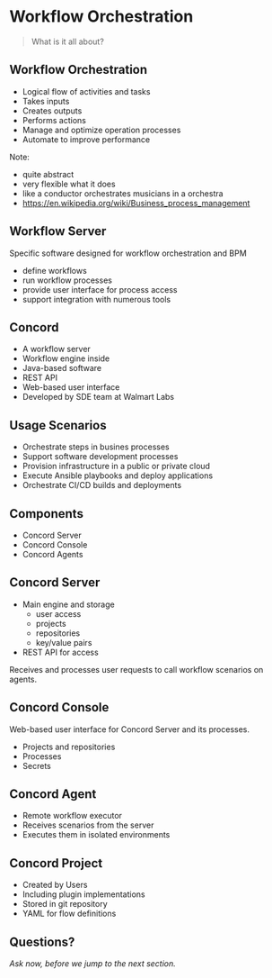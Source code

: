 # Workflow Orchestration

> What is it all about?


## Workflow Orchestration

- Logical flow of activities and tasks
- Takes inputs
- Creates outputs
- Performs actions
- Manage and optimize operation processes
- Automate to improve performance

Note:
- quite abstract
- very flexible what it does
- like a conductor orchestrates musicians in a orchestra
- https://en.wikipedia.org/wiki/Business_process_management


## Workflow Server

Specific software designed for workflow orchestration and BPM

- define workflows
- run workflow processes
- provide user interface for process access
- support integration with numerous tools


## Concord

- A workflow server
- Workflow engine inside
- Java-based software
- REST API
- Web-based user interface
- Developed by SDE team at Walmart Labs


## Usage Scenarios

- Orchestrate steps in busines processes
- Support software development processes
- Provision infrastructure in a public or private cloud
- Execute Ansible playbooks and deploy applications
- Orchestrate CI/CD builds and deployments


## Components

- Concord Server
- Concord Console
- Concord Agents


## Concord Server

- Main engine and storage
  - user access
  - projects
  - repositories
  - key/value pairs
- REST API for access

Receives and processes user requests to call workflow scenarios on agents.


## Concord Console

Web-based user interface for Concord Server and its processes. 

- Projects and repositories
- Processes
- Secrets


## Concord Agent

- Remote workflow executor
- Receives scenarios from the server
- Executes them in isolated environments


## Concord Project

- Created by Users
- Including plugin implementations
- Stored in git repository
- YAML for flow definitions


## Questions?

<em class="yellow">Ask now, before we jump to the next section.</em>

